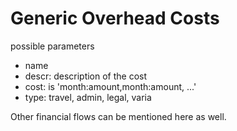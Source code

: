 # Generic Overhead Costs

possible parameters

- name
- descr: description of the cost
- cost: is 'month:amount,month:amount, ...'
- type: travel, admin, legal, varia

Other financial flows can be mentioned here as well.


<!-- ```js
!!funding.define
    name:'our_investor'
    descr:'A fantastic super investor.'  
    investment:'3:1000000EUR'
    type:'loan'

!!funding.define
    name:'afounder'
    descr:'Together Were Strong'  
    investment:'1:1000000EUR'
    type:'loan'


```
 -->
